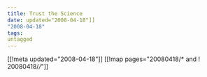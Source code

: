 ```yaml
---
title: Trust the Science
date: updated="2008-04-18"]]
"2008-04-18"
tags:
untagged
---
```

[[!meta updated="2008-04-18"]]
[[!map pages="20080418/* and ! 20080418/*/*"]]
